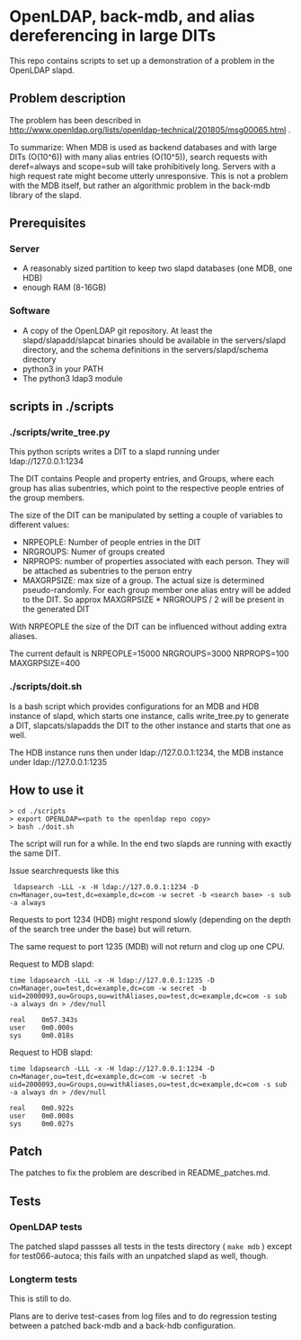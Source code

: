 # OpenLDAP, back-mdb, and alias dereferencing in large DITs 

This repo contains scripts to set up a demonstration of a problem in
the OpenLDAP slapd. 

## Problem description 

The problem has been described in
http://www.openldap.org/lists/openldap-technical/201805/msg00065.html .

To summarize: When MDB is used as backend databases and with large
DITs (O(10^6)) with many alias entries (O(10^5)),  search requests with
deref=always and scope=sub will take prohibitively long. Servers with
a high request rate might become utterly unresponsive. This is not a
problem with the MDB itself, but rather an algorithmic problem in the
back-mdb library of the slapd. 



## Prerequisites

### Server 
-  A reasonably sized partition  to keep two slapd databases (one
MDB, one HDB)
- enough RAM (8-16GB)

### Software

- A copy of the OpenLDAP git repository. At least the
  slapd/slapadd/slapcat binaries should be available in the
  servers/slapd directory, and the schema definitions in the servers/slapd/schema
  directory
- python3 in your PATH  
- The python3 ldap3 module




## scripts in ./scripts

### ./scripts/write_tree.py  

This python scripts writes a DIT to a slapd running under
ldap://127.0.0.1:1234 

The DIT contains People and property entries, and Groups, where each
group has alias subentries, which point to the respective people
entries of the  group members.

The size of the DIT can be manipulated by setting a couple of
variables to different values:
- NRPEOPLE: Number of people entries in the DIT
- NRGROUPS: Numer of groups created 
- NRPROPS: number of properties associated with each person. They will
  be attached as subentries to the person entry
- MAXGRPSIZE: max size of a group. The actual size is determined
pseudo-randomly. For each group member one alias entry will be added
to the DIT. So approx MAXGRPSIZE * NRGROUPS / 2 will be present in the
generated DIT

With NRPEOPLE the size of the DIT can be influenced without adding
extra aliases.

The current default is
NRPEOPLE=15000
NRGROUPS=3000
NRPROPS=100
MAXGRPSIZE=400



### ./scripts/doit.sh 

Is a bash script which provides configurations for an MDB and HDB
instance of slapd, which starts one instance, calls write_tree.py to
generate a DIT, slapcats/slapadds the DIT to the other instance and
starts that one as well. 

The HDB instance runs then under ldap://127.0.0.1:1234, the MDB
instance under ldap://127.0.0.1:1235 

## How to use it

```
> cd ./scripts 
> export OPENLDAP=<path to the openldap repo copy>
> bash ./doit.sh
```

The script will run for a while. In the end two slapds are running
with exactly the same DIT. 

Issue searchrequests like this 

```
 ldapsearch -LLL -x -H ldap://127.0.0.1:1234 -D cn=Manager,ou=test,dc=example,dc=com -w secret -b <search base> -s sub -a always
```
Requests to port 1234 (HDB) might respond slowly (depending on the depth of the search tree under the base) but will return. 

The same request to port 1235 (MDB) will not return and clog up one CPU. 


Request to MDB slapd:

```
time ldapsearch -LLL -x -H ldap://127.0.0.1:1235 -D cn=Manager,ou=test,dc=example,dc=com -w secret -b uid=2000093,ou=Groups,ou=withAliases,ou=test,dc=example,dc=com -s sub -a always dn > /dev/null

real    0m57.343s
user    0m0.000s
sys     0m0.018s
```

Request to HDB slapd:

```
time ldapsearch -LLL -x -H ldap://127.0.0.1:1234 -D cn=Manager,ou=test,dc=example,dc=com -w secret -b uid=2000093,ou=Groups,ou=withAliases,ou=test,dc=example,dc=com -s sub -a always dn > /dev/null

real    0m0.922s
user    0m0.008s
sys     0m0.027s
```

## Patch

The patches to fix the problem are described in README_patches.md. 

## Tests

### OpenLDAP tests

The patched slapd passses all tests in the tests directory ( ```make
mdb``` ) except for test066-autoca; this fails with an unpatched slapd
as well, though.

### Longterm tests

This is still to do.

Plans are to derive test-cases from log files and to do regression
testing between a patched back-mdb and a back-hdb configuration.
